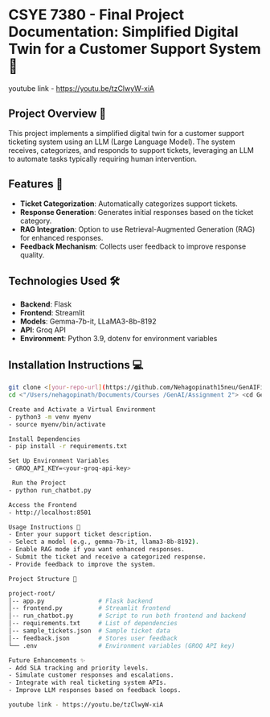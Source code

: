 # CSYE 7380 - Final Project Documentation: Simplified Digital Twin for a Customer Support System💬

youtube link - https://youtu.be/tzClwyW-xiA

## Project Overview 📖

This project implements a simplified digital twin for a customer support ticketing system using an LLM (Large Language Model). The system receives, categorizes, and responds to support tickets, leveraging an LLM to automate tasks typically requiring human intervention.

## Features 🚀

- **Ticket Categorization**: Automatically categorizes support tickets.
- **Response Generation**: Generates initial responses based on the ticket category.
- **RAG Integration**: Option to use Retrieval-Augmented Generation (RAG) for enhanced responses.
- **Feedback Mechanism**: Collects user feedback to improve response quality.

## Technologies Used 🛠️

- **Backend**: Flask
- **Frontend**: Streamlit
- **Models**: Gemma-7b-it, LLaMA3-8b-8192
- **API**: Groq API
- **Environment**: Python 3.9, dotenv for environment variables

## Installation Instructions 💻

```bash
git clone <[your-repo-url](https://github.com/Nehagopinath15neu/GenAIFinal-Project)>
cd <"/Users/nehagopinath/Documents/Courses /GenAI/Assignment 2"> <cd GenAI_Finalproject_neha> <source myenv/bin/activate> <cd src>

Create and Activate a Virtual Environment
- python3 -m venv myenv
- source myenv/bin/activate  

Install Dependencies
- pip install -r requirements.txt

Set Up Environment Variables
- GROQ_API_KEY=<your-groq-api-key>

 Run the Project
- python run_chatbot.py

Access the Frontend
- http://localhost:8501

Usage Instructions 📝
- Enter your support ticket description.
- Select a model (e.g., gemma-7b-it, llama3-8b-8192).
- Enable RAG mode if you want enhanced responses.
- Submit the ticket and receive a categorized response.
- Provide feedback to improve the system.

Project Structure 📂

project-root/
│-- app.py               # Flask backend
│-- frontend.py          # Streamlit frontend
│-- run_chatbot.py       # Script to run both frontend and backend
│-- requirements.txt     # List of dependencies
│-- sample_tickets.json  # Sample ticket data
│-- feedback.json        # Stores user feedback
└── .env                 # Environment variables (GROQ API key)

Future Enhancements ✨
- Add SLA tracking and priority levels.
- Simulate customer responses and escalations.
- Integrate with real ticketing system APIs.
- Improve LLM responses based on feedback loops.

youtube link - https://youtu.be/tzClwyW-xiA

